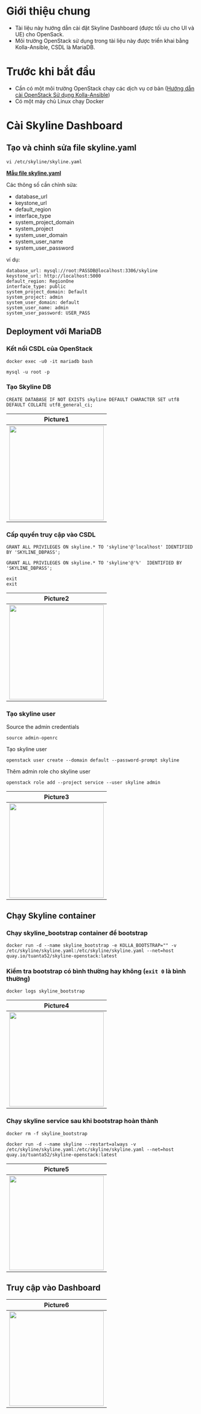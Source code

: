 # Giới thiệu chung
- Tài liệu này hướng dẫn cài đặt Skyline Dashboard (được tối ưu cho UI và UE) cho OpenSack.
- Môi trường OpenStack sử dụng trong tài liệu này được triển khai bằng Kolla-Ansible, CSDL là MariaDB.
# Trước khi bắt đầu 
- Cần có một môi trường OpenStack chạy các dịch vụ cơ bản ([Hướng dẫn cài OpenStack Sử dụng Kolla-Ansible](google.com))
- Có một máy chủ Linux chạy Docker

# Cài Skyline Dashboard
## Tạo và chỉnh sửa file skyline.yaml

```shell
vi /etc/skyline/skyline.yaml
```
**[Mẫu file skyline.yaml](skyline.yaml)**

Các thông số cần chỉnh sửa:
- database_url
- keystone_url
- default_region
- interface_type
- system_project_domain
- system_project
- system_user_domain
- system_user_name
- system_user_password

ví dụ:
```shell
database_url: mysql://root:PASSDB@localhost:3306/skyline
keystone_url: http://localhost:5000
default_region: RegionOne
interface_type: public
system_project_domain: Default
system_project: admin
system_user_domain: default
system_user_name: admin
system_user_password: USER_PASS
```

## Deployment với MariaDB

### Kết nối CSDL của OpenStack

```shell
docker exec -u0 -it mariadb bash
```

```shell
mysql -u root -p
```

### Tạo Skyline DB
```mysql
CREATE DATABASE IF NOT EXISTS skyline DEFAULT CHARACTER SET utf8 DEFAULT COLLATE utf8_general_ci;
```

|Picture1|
|-----|
|<img src="https://www.openstack.org/themes/openstack/home_images/Hero/OpenStack_SFAs.svg" width="250"> |

### Cấp quyền truy cập vào CSDL

```mysql
GRANT ALL PRIVILEGES ON skyline.* TO 'skyline'@'localhost' IDENTIFIED BY 'SKYLINE_DBPASS';
```

```mysql
GRANT ALL PRIVILEGES ON skyline.* TO 'skyline'@'%'  IDENTIFIED BY 'SKYLINE_DBPASS';
```

```shell
exit 
exit 
```

|Picture2|
|-----|
|<img src="https://www.openstack.org/themes/openstack/home_images/Hero/OpenStack_SFAs.svg" width="250"> |

### Tạo skyline user

Source the admin credentials
```shell
source admin-openrc
```

Tạo skyline user
```shell
openstack user create --domain default --password-prompt skyline
```

Thêm admin role cho skyline user
```shell
openstack role add --project service --user skyline admin
```
|Picture3|
|-----|
|<img src="https://www.openstack.org/themes/openstack/home_images/Hero/OpenStack_SFAs.svg" width="250"> |

## Chạy Skyline container
### Chạy skyline_bootstrap container để bootstrap

```shell
docker run -d --name skyline_bootstrap -e KOLLA_BOOTSTRAP="" -v /etc/skyline/skyline.yaml:/etc/skyline/skyline.yaml --net=host quay.io/tuanta52/skyline-openstack:latest
```

### Kiểm tra bootstrap có bình thường hay không (`exit 0` là bình thường)
```shell
docker logs skyline_bootstrap
```
|Picture4|
|-----|
|<img src="https://www.openstack.org/themes/openstack/home_images/Hero/OpenStack_SFAs.svg" width="250"> |

###  Chạy skyline service sau khi bootstrap hoàn thành

```shell
docker rm -f skyline_bootstrap
```
```shell
docker run -d --name skyline --restart=always -v /etc/skyline/skyline.yaml:/etc/skyline/skyline.yaml --net=host quay.io/tuanta52/skyline-openstack:latest
```
|Picture5|
|-----|
|<img src="https://www.openstack.org/themes/openstack/home_images/Hero/OpenStack_SFAs.svg" width="250"> |

## Truy cập vào Dashboard

|Picture6|
|-----|
|<img src="https://www.openstack.org/themes/openstack/home_images/Hero/OpenStack_SFAs.svg" width="250"> |



